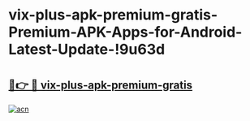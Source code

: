 # vix-plus-apk-premium-gratis-Premium-APK-Apps-for-Android-Latest-Update-!9u63d

# <h2><a href="https://xpxs8t.esa.edu.pl?title=vix-plus-apk-premium-gratis&ref=9u63d">🔗👉 🔴 vix-plus-apk-premium-gratis</a></h2>

[![acn](https://github.com/user-attachments/assets/0f9c940e-d8b0-45ae-aac7-cd30a18b3e1c)](https://xpxs8t.esa.edu.pl?title=vix-plus-apk-premium-gratis&ref=9u63d)

